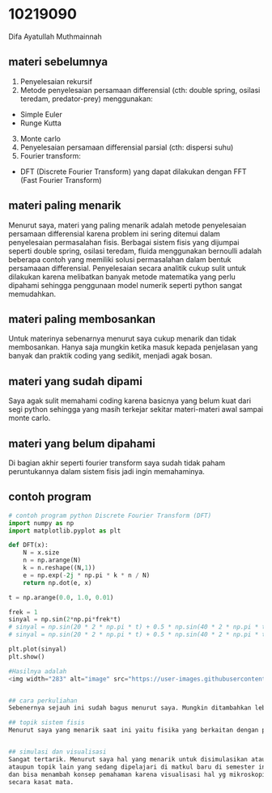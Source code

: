 # 10219090
Difa Ayatullah Muthmainnah


## materi sebelumnya
1. Penyelesaian rekursif
2. Metode penyelesaian persamaan differensial (cth: double spring, osilasi teredam, predator-prey) menggunakan:
- Simple Euler
- Runge Kutta
3. Monte carlo
4. Penyelesaian persamaan differensial parsial (cth: dispersi suhu)
5. Fourier transform:
- DFT (Discrete Fourier Transform) yang dapat dilakukan dengan FFT (Fast Fourier Transform)



## materi paling menarik
Menurut saya, materi yang paling menarik adalah metode penyelesaian persamaan differensial karena problem ini sering ditemui dalam penyelesaian permasalahan fisis. 
Berbagai sistem fisis yang dijumpai seperti double spring, osilasi teredam, fluida menggunakan bernoulli adalah beberapa contoh yang memiliki solusi
permasalahan dalam bentuk persamaaan differensial. Penyelesaian secara analitik cukup sulit untuk dilakukan karena melibatkan banyak metode matematika yang
perlu dipahami sehingga penggunaan model numerik seperti python sangat memudahkan.


## materi paling membosankan
Untuk materinya sebenarnya menurut saya cukup menarik dan tidak membosankan. Hanya saja mungkin ketika masuk kepada penjelasan yang banyak dan praktik coding
yang sedikit, menjadi agak bosan.

## materi yang sudah dipami
Saya agak sulit memahami coding karena basicnya yang belum kuat dari segi python sehingga yang masih terkejar sekitar materi-materi awal sampai monte carlo.


## materi yang belum dipahami
Di bagian akhir seperti fourier transform saya sudah tidak paham peruntukannya dalam sistem fisis jadi ingin memahaminya.


## contoh program
```python
# contoh program python Discrete Fourier Transform (DFT) 
import numpy as np
import matplotlib.pyplot as plt

def DFT(x):
    N = x.size
    n = np.arange(N)
    k = n.reshape((N,1))
    e = np.exp(-2j * np.pi * k * n / N)
    return np.dot(e, x)

t = np.arange(0.0, 1.0, 0.01)

frek = 1
sinyal = np.sin(2*np.pi*frek*t)
# sinyal = np.sin(20 * 2 * np.pi * t) + 0.5 * np.sin(40 * 2 * np.pi * t)
# sinyal = np.sin(20 * 2 * np.pi * t) + 0.5 * np.sin(40 * 2 * np.pi * t) + 0.5 * np.sin(70 * 2 * np.pi * t)

plt.plot(sinyal)
plt.show()

#Hasilnya adalah
<img width="283" alt="image" src="https://user-images.githubusercontent.com/81822571/196590958-3dbc2e36-9436-4c1d-b8be-53db5114dac7.png">


## cara perkuliahan
Sebenernya sejauh ini sudah bagus menurut saya. Mungkin ditambahkan lebih banyak kerja mandiri.

## topik sistem fisis
Menurut saya yang menarik saat ini yaitu fisika yang berkaitan dengan perilaku cahaya misalnya efek dan fenomena fotolistrik.


## simulasi dan visualisasi
Sangat tertarik. Menurut saya hal yang menarik untuk disimulasikan ataupun divisualisasikan adalah hal-hal yang mikroskopis seperti topik getaran kristal,
ataupun topik lain yang sedang dipelajari di matkul baru di semester ini. Hal ini akan menjadi menarik karena merasa relate dengan apa yang sedang dibahas
dan bisa menambah konsep pemahaman karena visualisasi hal yg mikroskopik sering kali tidak terbayang karena tidak bisa ditemukan di kehidupan nyata
secara kasat mata.
